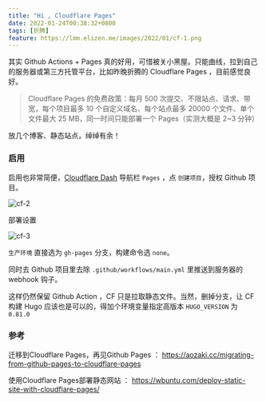 ```yaml
---
title: "Hi , Cloudflare Pages"
date: 2022-01-24T00:38:32+0800
tags: [折腾]
feature: https://lmm.elizen.me/images/2022/01/cf-1.png
---
```


其实 Github Actions + Pages 真的好用，可惜被关小黑屋。只能曲线，拉到自己的服务器或第三方托管平台，比如昨晚折腾的 Cloudflare Pages ，目前感觉良好。

> Cloudflare Pages 的免费政策：每月 500 次提交、不限站点、请求、带宽，每个项目最多 10 个自定义域名、每个站点最多 20000 个文件、单个文件最大 25 MB，同一时间只能部署一个 Pages（实测大概是 2~3 分钟）

放几个博客、静态站点，绰绰有余！

<!--more-->

### 启用

启用也非常简便，[Cloudflare Dash](https://dash.cloudflare.com/) 导航栏 `Pages` ，点 `创建项目`，授权 Github 项目。

![cf-2](https://lmm.elizen.me/images/2022/01/cf-2.png)

部署设置

![cf-3](https://lmm.elizen.me/images/2022/01/cf-3.png)

`生产环境` 直接选为 `gh-pages` 分支，构建命令选 `none`。

同时去 Github 项目里去除 `.github/workflows/main.yml` 里推送到服务器的 webhook 钩子。

这样仍然保留 Github Action ，CF 只是拉取静态文件。当然，删掉分支，让 CF 构建 Hugo 应该也是可以的，得加个环境变量指定高版本 `HUGO_VERSION` 为 `0.81.0`

### 参考

迁移到Cloudflare Pages，再见Github Pages ： <https://aozaki.cc/migrating-from-github-pages-to-cloudflare-pages>

使用Cloudflare Pages部署静态网站 ： <https://wbuntu.com/deploy-static-site-with-cloudflare-pages/>